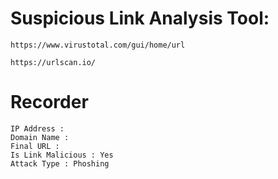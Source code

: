 # Suspicious Link Analysis Tool: 
```
https://www.virustotal.com/gui/home/url

https://urlscan.io/

```
# Recorder

```
IP Address : 
Domain Name :
Final URL : 
Is Link Malicious : Yes
Attack Type : Phoshing 

```
